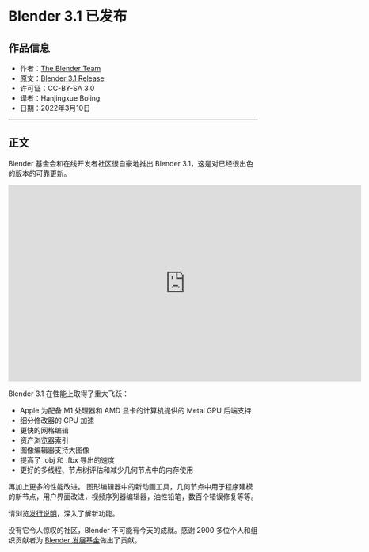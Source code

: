# Blender 3.1 已发布

## 作品信息

- 作者：[The Blender Team](https://www.blender.org/)
- 原文：[Blender 3.1 Release](https://www.blender.org/press/blender-3-1-release/)
- 许可证：CC-BY-SA 3.0
- 译者：Hanjingxue Boling
- 日期：2022年3月10日

----

## 正文

Blender 基金会和在线开发者社区很自豪地推出 Blender 3.1，这是对已经很出色的版本的可靠更新。

<iframe width="713" height="397" src="https://www.youtube.com/embed/BCi0QRM1ADY" title="YouTube video player" frameborder="0" allow="accelerometer; autoplay; clipboard-write; encrypted-media; gyroscope; picture-in-picture" allowfullscreen></iframe>

Blender 3.1 在性能上取得了重大飞跃：

- Apple 为配备 M1 处理器和 AMD 显卡的计算机提供的 Metal GPU 后端支持
- 细分修改器的 GPU 加速
- 更快的网格编辑
- 资产浏览器索引
- 图像编辑器支持大图像
- 提高了 .obj 和 .fbx 导出的速度
- 更好的多线程、节点树评估和减少几何节点中的内存使用

再加上更多的性能改进。 图形编辑器中的新动画工具，几何节点中用于程序建模的新节点，用户界面改进，视频序列器编辑器，油性铅笔，数百个错误修复等等。

请浏览[发行说明](https://www.blender.org/download/releases/3-1/)，深入了解新功能。

没有它令人惊叹的社区，Blender 不可能有今天的成就。感谢 2900 多位个人和组织贡献者为 [Blender 发展基金](https://fund.blender.org/)做出了贡献。